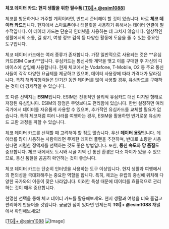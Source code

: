 **체코 데이터 카드: 현지 생활을 위한 필수품 [[TG💪+ @esim1088](https://t.me/s/esim1088)]**

체코를 방문하거나 거주할 계획이라면, 반드시 준비해야 할 것이 있습니다. 바로 **체코 데이터 카드**입니다. 현지에서 스마트폰이나 태블릿을 사용하기 위해서는 데이터 연결이 필수적입니다. 이 데이터 카드는 단순히 인터넷을 사용하는 데 그치지 않습니다. 일상적인 생활에서의 소통, 길 찾기, 여행 정보 검색 등 다양한 활동에 도움을 줄 수 있는 중요한 도구입니다.

체코 데이터 카드에는 여러 종류가 존재합니다. 가장 일반적으로 사용되는 것은 **유심카드(SIM Card)**입니다. 유심카드는 통신사와 계약을 맺고 이를 구매한 후 자신의 디바이스에 삽입해 사용합니다. 현재 체코에서는 Vodafone, T-Mobile, O2 등 주요 통신사들이 각각 다양한 요금제를 제공하고 있으며, 데이터 사용량에 따라 가격대가 달라집니다. 특히 해외여행객들은 단기간 동안 데이터를 많이 사용할 경우, 유심카드를 구매하는 것이 더 경제적일 수 있습니다.

또 다른 선택지는 **ESIM**입니다. ESIM은 전통적인 물리적 유심카드 대신 디지털 형태로 저장된 유심입니다. ESIM의 장점은 무엇보다도 편리함에 있습니다. 한번 설정하면 여러 국가에서 데이터를 자유롭게 사용할 수 있으며, 추가적인 유심카드를 교체할 필요가 없습니다. 특히 체코처럼 여러 나라를 여행하는 경우, ESIM을 활용하면 번거로운 유심카드 교환 과정을 피할 수 있습니다.

체코 데이터 카드를 선택할 때 고려해야 할 점도 많습니다. 우선 **데이터 용량**입니다. 데이터를 많이 사용하는 사람이라면 무제한 데이터 플랜을 추천하며, 반대로 소량만 사용한다면 저렴한 정액제를 선택하는 것도 좋은 방법입니다. 또한, **통신 속도**와 **망 품질**도 중요합니다. 체코 내에서도 도시와 시골 지역 간 통신 환경은 다소 차이가 있을 수 있으므로, 통신 품질을 꼼꼼히 확인하는 것이 좋습니다.

체코 데이터 카드는 단순히 인터넷을 사용하는 도구 이상입니다. 현지 생활과 여행에서의 편의성을 극대화해주는 중요한 역할을 합니다. 특히, 체코는 유럽의 중심에 위치해 다양한 국가와의 이동이 잦은 나라입니다. 이러한 특성 때문에 데이터를 효율적으로 관리하는 것이 매우 중요합니다.

현명한 선택을 통해 체코 데이터 카드를 활용해보세요. 현지 생활과 여행을 더욱 즐겁고 편리하게 만들어줄 것입니다. 궁금한 점이 있다면 언제든지 **TG💪+ @esim1088** 채널에서 확인해보세요!

[[TG💪+ @esim1088](https://t.me/s/esim1088) ![Image](https://i.postimg.cc/Y0z9fWf4/image.png)]